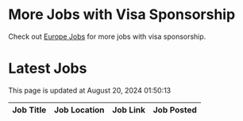 # More Jobs with Visa Sponsorship

Check out [Europe Jobs](https://github.com/sureshparimi/europejobs#latest-jobs) for more jobs with visa sponsorship.

# Latest Jobs

This page is updated at August 20, 2024 01:50:13

| Job Title | Job Location | Job Link | Job Posted |
| --- | --- | --- | --- |
